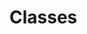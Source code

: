 <!-- .slide: data-background="url('resources/typescript-blueprint.svg') no-repeat #03324C bottom"-->

# Classes

